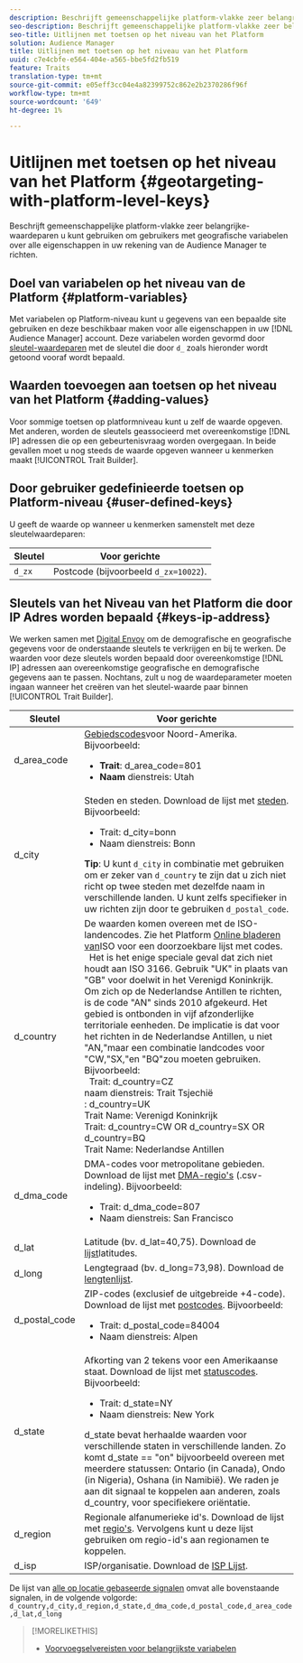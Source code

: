 ```yaml
---
description: Beschrijft gemeenschappelijke platform-vlakke zeer belangrijke-waardeparen u kunt gebruiken om gebruikers met geografische variabelen over alle eigenschappen in uw rekening van de Audience Manager te richten.
seo-description: Beschrijft gemeenschappelijke platform-vlakke zeer belangrijke-waardeparen u kunt gebruiken om gebruikers met geografische variabelen over alle eigenschappen in uw rekening van de Audience Manager te richten.
seo-title: Uitlijnen met toetsen op het niveau van het Platform
solution: Audience Manager
title: Uitlijnen met toetsen op het niveau van het Platform
uuid: c7e4cbfe-e564-404e-a565-bbe5fd2fb519
feature: Traits
translation-type: tm+mt
source-git-commit: e05eff3cc04e4a82399752c862e2b2370286f96f
workflow-type: tm+mt
source-wordcount: '649'
ht-degree: 1%

---
```



# Uitlijnen met toetsen op het niveau van het Platform {#geotargeting-with-platform-level-keys}

Beschrijft gemeenschappelijke platform-vlakke zeer belangrijke-waardeparen u kunt gebruiken om gebruikers met geografische variabelen over alle eigenschappen in uw rekening van de Audience Manager te richten.

<!-- c_tb_platform_vars.xml -->

## Doel van variabelen op het niveau van de Platform {#platform-variables}

Met variabelen op Platform-niveau kunt u gegevens van een bepaalde site gebruiken en deze beschikbaar maken voor alle eigenschappen in uw [!DNL Audience Manager] account. Deze variabelen worden gevormd door [sleutel-waardeparen](../../reference/key-value-pairs-explained.md) met de sleutel die door `d_` zoals hieronder wordt getoond vooraf wordt bepaald.

## Waarden toevoegen aan toetsen op het niveau van het Platform {#adding-values}

Voor sommige toetsen op platformniveau kunt u zelf de waarde opgeven. Met anderen, worden de sleutels geassocieerd met overeenkomstige [!DNL IP] adressen die op een gebeurtenisvraag worden overgegaan. In beide gevallen moet u nog steeds de waarde opgeven wanneer u kenmerken maakt [!UICONTROL Trait Builder].

## Door gebruiker gedefinieerde toetsen op Platform-niveau {#user-defined-keys}

U geeft de waarde op wanneer u kenmerken samenstelt met deze sleutelwaardeparen:

| Sleutel | Voor gerichte |
|---|---|
| `d_zx` | Postcode (bijvoorbeeld `d_zx=10022`). |

## Sleutels van het Niveau van het Platform die door IP Adres worden bepaald {#keys-ip-address}

We werken samen met [Digital Envoy](https://www.digitalenvoy.com/) om de demografische en geografische gegevens voor de onderstaande sleutels te verkrijgen en bij te werken. De waarden voor deze sleutels worden bepaald door overeenkomstige [!DNL IP] adressen aan overeenkomstige geografische en demografische gegevens aan te passen. Nochtans, zult u nog de waardeparameter moeten ingaan wanneer het creëren van het sleutel-waarde paar binnen [!UICONTROL Trait Builder].

| Sleutel | Voor gerichte |
|--- |--- |
| d_area_code | [Gebiedscodes](https://en.wikipedia.org/wiki/List_of_North_American_Numbering_Plan_area_codes)voor Noord-Amerika.  Bijvoorbeeld: <ul><li>**Trait**:  d_area_code=801</li><li>**Naam** dienstreis: Utah</li></ul> |
| d_city | Steden en steden. Download de lijst met [steden](assets/d_city.txt).  Bijvoorbeeld: <ul><li>Trait:  d_city=bonn</li><li>Naam dienstreis: Bonn</li></ul> **Tip**: U kunt `d_city` in combinatie met gebruiken om er zeker van `d_country` te zijn dat u zich niet richt op twee steden met dezelfde naam in verschillende landen. U kunt zelfs specifieker in uw richten zijn door te gebruiken `d_postal_code`. |
| d_country | De waarden komen overeen met de ISO-landencodes. Zie het Platform [Online bladeren van](https://www.iso.org/obp/ui/#home)ISO voor een doorzoekbare lijst met codes. <br>  Het is het enige speciale geval dat zich niet houdt aan ISO 3166. Gebruik &quot;UK&quot; in plaats van &quot;GB&quot; voor doelwit in het Verenigd Koninkrijk.  Om zich op de Nederlandse Antillen te richten, is de code &quot;AN&quot; sinds 2010 afgekeurd. Het gebied is ontbonden in vijf afzonderlijke territoriale eenheden. De implicatie is dat voor het richten in de Nederlandse Antillen, u niet &quot;AN,&quot;maar een combinatie landcodes voor &quot;CW,&quot;SX,&quot;en &quot;BQ&quot;zou moeten gebruiken.  Bijvoorbeeld:  <br>  Trait:  d_country=CZ <br>naam dienstreis: Trait Tsjechië <br>:  d_country=UK <br>Trait Name: Verenigd Koninkrijk <br>Trait:  d_country=CW OR d_country=SX OR d_country=BQ <br>Trait Name: Nederlandse Antillen |
| d_dma_code | DMA-codes voor metropolitane gebieden. Download de lijst met [DMA-regio&#39;s](assets/DMAregions.csv) (.csv-indeling).  Bijvoorbeeld: <ul><li>Trait:  d_dma_code=807</li><li>Naam dienstreis: San Francisco</li></ul> |
| d_lat | Latitude (bv. d_lat=40,75). Download de [lijst](assets/d_lat.txt)latitudes. |
| d_long | Lengtegraad (bv. d_long=73,98). Download de [lengtenlijst](assets/d_long.txt). |
| d_postal_code | ZIP-codes (exclusief de uitgebreide +4-code). Download de lijst met [postcodes](assets/d_postal_code.txt).  Bijvoorbeeld: <ul><li>Trait:  d_postal_code=84004 </li><li>Naam dienstreis: Alpen</li></ul> |
| d_state | Afkorting van 2 tekens voor een Amerikaanse staat. Download de lijst met [statuscodes](assets/d_state.txt).  Bijvoorbeeld: <ul><li>Trait:  d_state=NY </li><li>Naam dienstreis: New York</li></ul>d_state bevat herhaalde waarden voor verschillende staten in verschillende landen. Zo komt d_state == &quot;on&quot; bijvoorbeeld overeen met meerdere statussen: Ontario (in Canada), Ondo (in Nigeria), Oshana (in Namibië). We raden je aan dit signaal te koppelen aan anderen, zoals d_country, voor specifiekere oriëntatie. |
| d_region | Regionale alfanumerieke id&#39;s. Download de lijst met [regio&#39;s](assets/Country_RegionCodes_City.csv).  Vervolgens kunt u deze lijst gebruiken om regio-id&#39;s aan regionamen te koppelen. |
| d_isp | ISP/organisatie. Download de [ISP Lijst](assets/d_isp.txt). |

De lijst van [alle op locatie gebaseerde signalen](assets/all.txt) omvat alle bovenstaande signalen, in de volgende volgorde: `d_country,d_city,d_region,d_state,d_dma_code,d_postal_code,d_area_code,d_lat,d_long`

>[!MORELIKETHIS]
>
>* [Voorvoegselvereisten voor belangrijkste variabelen](../../features/traits/trait-variable-prefixes.md)

